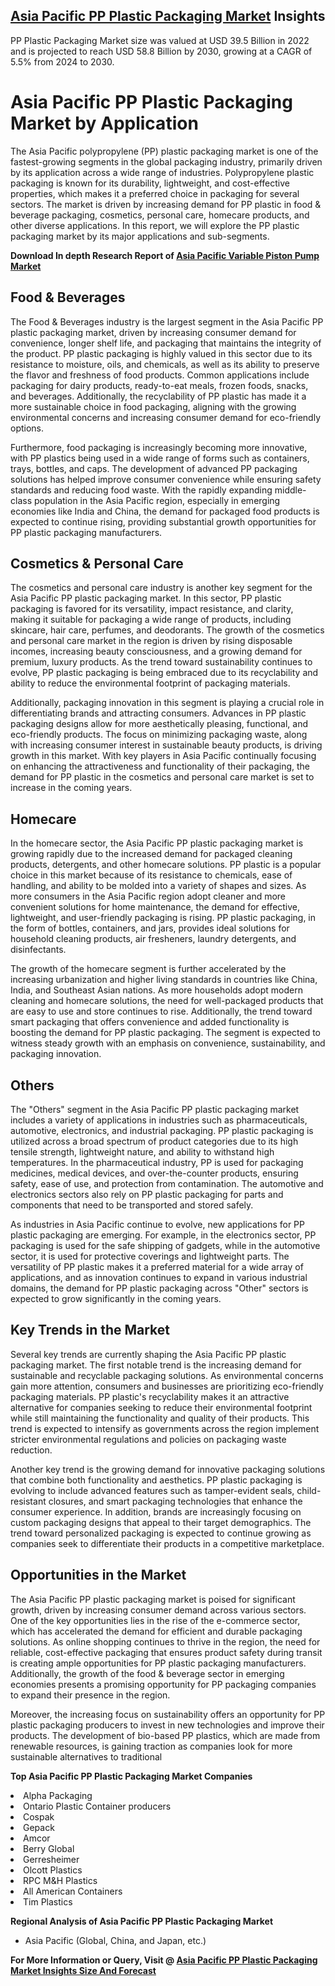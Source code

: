 <h2><a href="https://www.verifiedmarketreports.com/download-sample/?rid=95448&amp;utm_source=Github-Feb&amp;utm_medium=219" target="_blank">Asia Pacific PP Plastic Packaging Market</a> Insights</h2><p>PP Plastic Packaging Market size was valued at USD 39.5 Billion in 2022 and is projected to reach USD 58.8 Billion by 2030, growing at a CAGR of 5.5% from 2024 to 2030.</p><p><h1>Asia Pacific PP Plastic Packaging Market by Application</h1> <p>The Asia Pacific polypropylene (PP) plastic packaging market is one of the fastest-growing segments in the global packaging industry, primarily driven by its application across a wide range of industries. Polypropylene plastic packaging is known for its durability, lightweight, and cost-effective properties, which makes it a preferred choice in packaging for several sectors. The market is driven by increasing demand for PP plastic in food & beverage packaging, cosmetics, personal care, homecare products, and other diverse applications. In this report, we will explore the PP plastic packaging market by its major applications and sub-segments. </p> <p><p><strong>Download In depth Research Report of <a href="https://www.verifiedmarketreports.com/download-sample/?rid=236118&amp;utm_source=Pulse-Dec&amp;utm_medium=219" target="_blank">Asia Pacific Variable Piston Pump Market</a></strong></p></p> <h2>Food & Beverages</h2> <p>The Food & Beverages industry is the largest segment in the Asia Pacific PP plastic packaging market, driven by increasing consumer demand for convenience, longer shelf life, and packaging that maintains the integrity of the product. PP plastic packaging is highly valued in this sector due to its resistance to moisture, oils, and chemicals, as well as its ability to preserve the flavor and freshness of food products. Common applications include packaging for dairy products, ready-to-eat meals, frozen foods, snacks, and beverages. Additionally, the recyclability of PP plastic has made it a more sustainable choice in food packaging, aligning with the growing environmental concerns and increasing consumer demand for eco-friendly options. <p>Furthermore, food packaging is increasingly becoming more innovative, with PP plastics being used in a wide range of forms such as containers, trays, bottles, and caps. The development of advanced PP packaging solutions has helped improve consumer convenience while ensuring safety standards and reducing food waste. With the rapidly expanding middle-class population in the Asia Pacific region, especially in emerging economies like India and China, the demand for packaged food products is expected to continue rising, providing substantial growth opportunities for PP plastic packaging manufacturers.</p> <h2>Cosmetics & Personal Care</h2> <p>The cosmetics and personal care industry is another key segment for the Asia Pacific PP plastic packaging market. In this sector, PP plastic packaging is favored for its versatility, impact resistance, and clarity, making it suitable for packaging a wide range of products, including skincare, hair care, perfumes, and deodorants. The growth of the cosmetics and personal care market in the region is driven by rising disposable incomes, increasing beauty consciousness, and a growing demand for premium, luxury products. As the trend toward sustainability continues to evolve, PP plastic packaging is being embraced due to its recyclability and ability to reduce the environmental footprint of packaging materials. <p>Additionally, packaging innovation in this segment is playing a crucial role in differentiating brands and attracting consumers. Advances in PP plastic packaging designs allow for more aesthetically pleasing, functional, and eco-friendly products. The focus on minimizing packaging waste, along with increasing consumer interest in sustainable beauty products, is driving growth in this market. With key players in Asia Pacific continually focusing on enhancing the attractiveness and functionality of their packaging, the demand for PP plastic in the cosmetics and personal care market is set to increase in the coming years.</p> <h2>Homecare</h2> <p>In the homecare sector, the Asia Pacific PP plastic packaging market is growing rapidly due to the increased demand for packaged cleaning products, detergents, and other homecare solutions. PP plastic is a popular choice in this market because of its resistance to chemicals, ease of handling, and ability to be molded into a variety of shapes and sizes. As more consumers in the Asia Pacific region adopt cleaner and more convenient solutions for home maintenance, the demand for effective, lightweight, and user-friendly packaging is rising. PP plastic packaging, in the form of bottles, containers, and jars, provides ideal solutions for household cleaning products, air fresheners, laundry detergents, and disinfectants. <p>The growth of the homecare segment is further accelerated by the increasing urbanization and higher living standards in countries like China, India, and Southeast Asian nations. As more households adopt modern cleaning and homecare solutions, the need for well-packaged products that are easy to use and store continues to rise. Additionally, the trend toward smart packaging that offers convenience and added functionality is boosting the demand for PP plastic packaging. The segment is expected to witness steady growth with an emphasis on convenience, sustainability, and packaging innovation.</p> <h2>Others</h2> <p>The "Others" segment in the Asia Pacific PP plastic packaging market includes a variety of applications in industries such as pharmaceuticals, automotive, electronics, and industrial packaging. PP plastic packaging is utilized across a broad spectrum of product categories due to its high tensile strength, lightweight nature, and ability to withstand high temperatures. In the pharmaceutical industry, PP is used for packaging medicines, medical devices, and over-the-counter products, ensuring safety, ease of use, and protection from contamination. The automotive and electronics sectors also rely on PP plastic packaging for parts and components that need to be transported and stored safely. <p>As industries in Asia Pacific continue to evolve, new applications for PP plastic packaging are emerging. For example, in the electronics sector, PP packaging is used for the safe shipping of gadgets, while in the automotive sector, it is used for protective coverings and lightweight parts. The versatility of PP plastic makes it a preferred material for a wide array of applications, and as innovation continues to expand in various industrial domains, the demand for PP plastic packaging across "Other" sectors is expected to grow significantly in the coming years.</p> <h2>Key Trends in the Market</h2> <p>Several key trends are currently shaping the Asia Pacific PP plastic packaging market. The first notable trend is the increasing demand for sustainable and recyclable packaging solutions. As environmental concerns gain more attention, consumers and businesses are prioritizing eco-friendly packaging materials. PP plastic's recyclability makes it an attractive alternative for companies seeking to reduce their environmental footprint while still maintaining the functionality and quality of their products. This trend is expected to intensify as governments across the region implement stricter environmental regulations and policies on packaging waste reduction.</p> <p>Another key trend is the growing demand for innovative packaging solutions that combine both functionality and aesthetics. PP plastic packaging is evolving to include advanced features such as tamper-evident seals, child-resistant closures, and smart packaging technologies that enhance the consumer experience. In addition, brands are increasingly focusing on custom packaging designs that appeal to their target demographics. The trend toward personalized packaging is expected to continue growing as companies seek to differentiate their products in a competitive marketplace.</p> <h2>Opportunities in the Market</h2> <p>The Asia Pacific PP plastic packaging market is poised for significant growth, driven by increasing consumer demand across various sectors. One of the key opportunities lies in the rise of the e-commerce sector, which has accelerated the demand for efficient and durable packaging solutions. As online shopping continues to thrive in the region, the need for reliable, cost-effective packaging that ensures product safety during transit is creating ample opportunities for PP plastic packaging manufacturers. Additionally, the growth of the food & beverage sector in emerging economies presents a promising opportunity for PP packaging companies to expand their presence in the region.</p> <p>Moreover, the increasing focus on sustainability offers an opportunity for PP plastic packaging producers to invest in new technologies and improve their products. The development of bio-based PP plastics, which are made from renewable resources, is gaining traction as companies look for more sustainable alternatives to traditional</p><p><strong>Top Asia Pacific PP Plastic Packaging Market Companies</strong></p><div data-test-id=""><p><li>Alpha Packaging</li><li> Ontario Plastic Container producers</li><li> Cospak</li><li> Gepack</li><li> Amcor</li><li> Berry Global</li><li> Gerresheimer</li><li> Olcott Plastics</li><li> RPC M&H Plastics</li><li> All American Containers</li><li> Tim Plastics</li></p><div><strong>Regional Analysis of&nbsp;Asia Pacific PP Plastic Packaging Market</strong></div><ul><li dir="ltr"><p dir="ltr">Asia Pacific (Global, China, and Japan, etc.)</p></li></ul><p><strong>For More Information or Query, Visit @&nbsp;</strong><strong><a href="https://www.verifiedmarketreports.com/product/global-pp-plastic-packaging-market-growth-2019-2024/?utm_source=Github-Feb&amp;utm_medium=219" target="_blank">Asia Pacific PP Plastic Packaging Market Insights Size And Forecast</a></strong></p></div><h2>&nbsp;</h2><div data-test-id="">&nbsp;</div>
